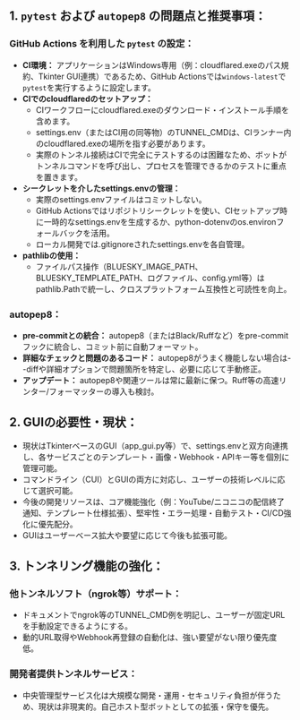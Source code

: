 ## 1. `pytest` および `autopep8` の問題点と推奨事項：

### GitHub Actions を利用した `pytest` の設定：
*   **CI環境：** アプリケーションはWindows専用（例：cloudflared.exeのパス規約、Tkinter GUI連携）であるため、GitHub Actionsでは`windows-latest`で`pytest`を実行するように設定します。
*   **CIでのcloudflaredのセットアップ：**
    *   CIワークフローにcloudflared.exeのダウンロード・インストール手順を含めます。
    *   settings.env（またはCI用の同等物）のTUNNEL_CMDは、CIランナー内のcloudflared.exeの場所を指す必要があります。
    *   実際のトンネル接続はCIで完全にテストするのは困難なため、ボットがトンネルコマンドを呼び出し、プロセスを管理できるかのテストに重点を置きます。
*   **シークレットを介したsettings.envの管理：**
    *   実際のsettings.envファイルはコミットしない。
    *   GitHub Actionsではリポジトリシークレットを使い、CIセットアップ時に一時的なsettings.envを生成するか、python-dotenvのos.environフォールバックを活用。
    *   ローカル開発では.gitignoreされたsettings.envを各自管理。
*   **pathlibの使用：**
    *   ファイルパス操作（BLUESKY_IMAGE_PATH、BLUESKY_TEMPLATE_PATH、ログファイル、config.yml等）はpathlib.Pathで統一し、クロスプラットフォーム互換性と可読性を向上。

### autopep8：
*   **pre-commitとの統合：** autopep8（またはBlack/Ruffなど）をpre-commitフックに統合し、コミット前に自動フォーマット。
*   **詳細なチェックと問題のあるコード：** autopep8がうまく機能しない場合は--diffや詳細オプションで問題箇所を特定し、必要に応じて手動修正。
*   **アップデート：** autopep8や関連ツールは常に最新に保つ。Ruff等の高速リンター/フォーマッターの導入も検討。

## 2. GUIの必要性・現状：

*   現状はTkinterベースのGUI（app_gui.py等）で、settings.envと双方向連携し、各サービスごとのテンプレート・画像・Webhook・APIキー等を個別に管理可能。
*   コマンドライン（CUI）とGUIの両方に対応し、ユーザーの技術レベルに応じて選択可能。
*   今後の開発リソースは、コア機能強化（例：YouTube/ニコニコの配信終了通知、テンプレート仕様拡張）、堅牢性・エラー処理・自動テスト・CI/CD強化に優先配分。
*   GUIはユーザーベース拡大や要望に応じて今後も拡張可能。

## 3. トンネリング機能の強化：

### 他トンネルソフト（ngrok等）サポート：
*   ドキュメントでngrok等のTUNNEL_CMD例を明記し、ユーザーが固定URLを手動設定できるようにする。
*   動的URL取得やWebhook再登録の自動化は、強い要望がない限り優先度低。

### 開発者提供トンネルサービス：
*   中央管理型サービス化は大規模な開発・運用・セキュリティ負担が伴うため、現状は非現実的。自己ホスト型ボットとしての拡張・保守を優先。
